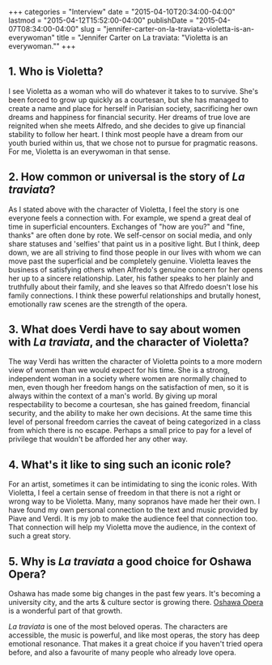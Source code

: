 +++
categories = "Interview"
date = "2015-04-10T20:34:00-04:00"
lastmod = "2015-04-12T15:52:00-04:00"
publishDate = "2015-04-07T08:34:00-04:00"
slug = "jennifer-carter-on-la-traviata-violetta-is-an-everywoman"
title = "Jennifer Carter on La traviata: &quot;Violetta is an everywoman.&quot;"
+++

## 1\. Who is Violetta?

I see Violetta as a woman who will do whatever it takes to to survive. She's been forced to grow up quickly as a courtesan, but she has managed to create a name and place for herself in Parisian society, sacrificing her own dreams and happiness for financial security. Her dreams of true love are reignited when she meets Alfredo, and she decides to give up financial stability to follow her heart. I think most people have a dream from our youth buried within us, that we chose not to pursue for pragmatic reasons. For me, Violetta is an everywoman in that sense. 

## 2\. How common or universal is the story of _La traviata_?

As I stated above with the character of Violetta, I feel the story is one everyone feels a connection with. For example, we spend a great deal of time in superficial encounters. Exchanges of "how are you?" and "fine, thanks" are often done by rote. We self-censor on social media, and only share statuses and 'selfies' that paint us in a positive light. But I think, deep down, we are all striving to find those people in our lives with whom we can move past the superficial and be completely genuine. Violetta leaves the business of satisfying others when Alfredo's genuine concern for her opens her up to a sincere relationship. Later, his father speaks to her plainly and truthfully about their family, and she leaves so that Alfredo doesn't lose his family connections. I think these powerful relationships and brutally honest, emotionally raw scenes are the strength of the opera.

## 3\. What does Verdi have to say about women with _La traviata_, and the character of Violetta?

The way Verdi has written the character of Violetta points to a more modern view of women than we would expect for his time. She is a strong, independent woman in a society where women are normally chained to men, even though her freedom hangs on the satisfaction of men, so it is always within the context of a man's world. By giving up moral respectability to become a courtesan, she has gained freedom, financial security, and the ability to make her own decisions. At the same time this level of personal freedom carries the caveat of being categorized in a class from which there is no escape. Perhaps a small price to pay for a level of privilege that wouldn't be afforded her any other way.

## 4\. What's it like to sing such an iconic role?

For an artist, sometimes it can be intimidating to sing the iconic roles. With Violetta, I feel a certain sense of freedom in that there is not a right or wrong way to be Violetta. Many, many sopranos have made her their own. I have found my own personal connection to the text and music provided by Piave and Verdi. It is my job to make the audience feel that connection too. That connection will help my Violetta move the audience, in the context of such a great story. 

## 5\. Why is _La traviata_ a good choice for Oshawa Opera?

Oshawa has made some big changes in the past few years. It's becoming a university city, and the arts & culture sector is growing there. [Oshawa Opera](http://www.theoshawaopera.com/) is a wonderful part of that growth. 

_La traviata_ is one of the most beloved operas. The characters are accessible, the music is powerful, and like most operas, the story has deep emotional resonance. That makes it a great choice if you haven't tried opera before, and also a favourite of many people who already love opera.
